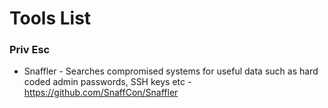 # Tools List


### Priv Esc
- Snaffler - Searches compromised systems for useful data such as hard coded admin passwords, SSH keys etc - https://github.com/SnaffCon/Snaffler
